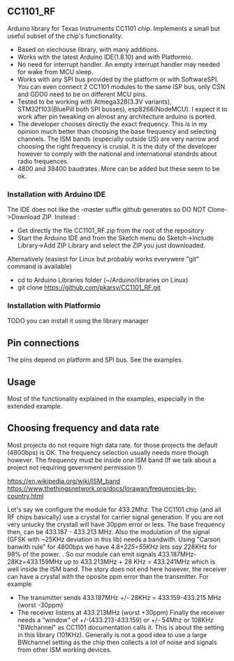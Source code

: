 ## CC1101_RF
Arduino library for Texas Instruments CC1101 chip. Implements a small but useful subset of the chip's functionality.
* Based on elechouse library, with many additions.
* Works with the latest Arduino IDE(1.8.10) and with Platformio.
* No need for interrupt handler. An empty interrupt handler may needed for wake from MCU sleep.
* Works with any SPI bus provided by the platform or with SoftwareSPI. You can even connect 2 CC1101 modules to the same ISP bus, only CSN and GDO0 need to be on different MCU pins.
* Tested to be working with Atmega328(3.3V variants), STM32f103(BluePill both SPI busses), esp8266(NodeMCU). I expect it to work after pin tweaking on almost any architecture arduino is ported.
* The developer chooses directly the exact frequency. This is in my opinion much better than choosing the base frequency and selecting channels. The ISM bands (especially outside US) are very narrow and choosing the right frequency is crusial. It is the duty of the developer however to comply with the national and international standrds about radio frequences.
* 4800 and 38400 baudrates. More can be added but these seem to be ok.

### Installation with Arduino IDE
The IDE does not like the -master suffix github generates so DO NOT Clone->Download ZIP. Instead :
* Get directly the file CC1101_RF.zip from the root of the repository
* Start the Arduino IDE and from the Sketch menu do Sketch->Include Library->Add ZIP Library and select the ZIP you just downloaded.

Alternatively (easiest for Linux but probably works everywere "git" command is available)
* cd to Arduino Libraries folder (~/Arduino/libraries on Linux)
* git clone https://github.com/pkarsy/CC1101_RF.git

### Installation with Platformio
TODO you can install it using the library manager

## Pin connections
The pins depend on platform and SPI bus. See the examples.

## Usage
Most of the functionality explained in the examples, especially in the extended example.

## Choosing frequency and data rate
Most projects do not require high data rate. for those projects the default (4800bps) is OK. The frequency selection usually needs more though however. The frequency must be inside one ISM band (If we talk about a project not requiring gevernment permission !).

https://en.wikipedia.org/wiki/ISM_band
https://www.thethingsnetwork.org/docs/lorawan/frequencies-by-country.html

Let's say we configure the module for 433.2Mhz. The CC1101 chip (and all RF chips basically) use a crystal for carrier signal generation. If you are not very unlucky the crystall will have 30ppm error or less. The base frequency then, can be 433.187 - 433.213 MHz. Also the modulation of the signal (GFSK with ~25KHz deviation in this lib) needs a bandwith. Using "Carson banwith rule" for 4800bps we have 4.8+2*25=55KHz lets say 2*28KHz for 98% of the power.
. So our module can emit signals 433.187MHz-28Kz=433.159MHz up to 433.213MHz + 28 KHz = 433.241MHz which is well inside the ISM band. The story does not end here however, the receiver can have a crystal with the oposite ppm error than the transmitter. For example
* The transmitter sends 433.187MHz +/- 28KHz = 433.159-433.215 MHz (worst -30ppm)
* The receiver listens at 433.213MHz (worst +30ppm)
Finally the receiver needs a "window" of +/-(433.213-433.159) or +/- 54Mhz or 108KHz "BWchannel" as CC1101 documentation calls it. This is about the setting in this library (101KHz). Generally is not a good idea to use a large BWchannel setting as the chip then collects a lot of noise and signals from other ISM working devices.